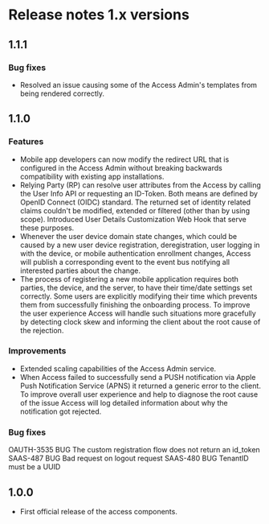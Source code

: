 # Release notes 1.x versions

## 1.1.1

### Bug fixes

* Resolved an issue causing some of the Access Admin's templates from being rendered correctly.

## 1.1.0

### Features

* Mobile app developers can now modify the redirect URL that is configured in the Access Admin without breaking backwards compatibility with existing app installations.
* Relying Party (RP) can resolve user attributes from the Access by calling the User Info API or requesting an ID-Token. Both means are defined by OpenID Connect (OIDC) standard. The returned set of identity related claims couldn't be modified, extended or filtered (other than by using scope). Introduced User Details Customization Web Hook that serve these purposes.
* Whenever the user device domain state changes, which could be caused by a new user device registration, deregistration, user logging in with the device, or mobile authentication enrollment changes, Access will publish a corresponding event to the event bus notifying all interested parties about the change.   
* The process of registering a new mobile application requires both parties, the device, and the server, to have their time/date settings set correctly. Some users are explicitly modifying their time which prevents them from successfully finishing the onboarding process. To improve the user experience Access will handle such situations more gracefully by detecting clock skew and informing the client about the root cause of the rejection.

### Improvements

* Extended scaling capabilities of the Access Admin service.
* When Access failed to successfully send a PUSH notification via Apple Push Notification Service (APNS) it returned a generic error to the client. To improve overall user experience and help to diagnose the root cause of the issue Access will log detailed information about why the notification got rejected.

### Bug fixes

OAUTH-3535		BUG		The custom registration flow does not return an id_token
SAAS-487  		BUG 	Bad request on logout request
SAAS-480		BUG 	TenantID must be a UUID

## 1.0.0

* First official release of the access components.
